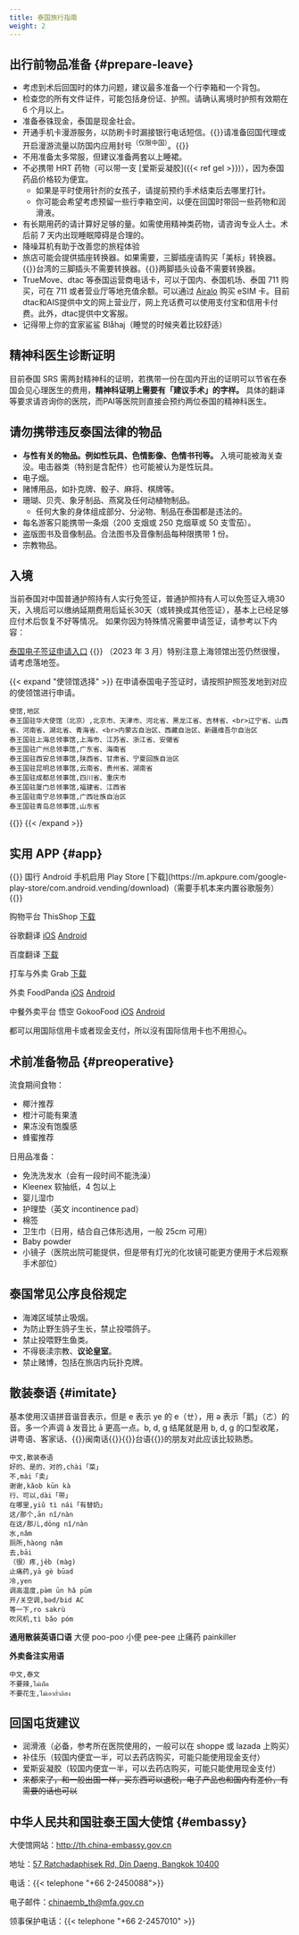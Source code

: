 ```yaml
---
title: 泰国旅行指南
weight: 2
---
```


## 出行前物品准备 {#prepare-leave}

<!-- 请控制篇幅 列出更必要的项目 -->

- 考虑到术后回国时的体力问题，建议最多准备一个行李箱和一个背包。
- 检查您的所有文件证件，可能包括身份证、护照。请确认离境时护照有效期在 6 个月以上。
- 准备泰铢现金，泰国是现金社会。
- 开通手机卡漫游服务，以防刷卡时漏接银行电话短信。{{<local zh-cn>}}请准备回国代理或开启漫游流量以防国内应用封号<sup>（仅限中国）</sup>。{{</local>}}
- 不用准备太多常服，但建议准备两套以上睡裙。
- 不必携带 HRT 药物（可以带一支 [爱斯妥凝胶]({{< ref gel >}})），因为泰国药品价格较为便宜。
  - 如果是平时使用针剂的女孩子，请提前预约手术结束后去哪里打针。
  - 你可能会希望考虑预留一些行李箱空间，以便在回国时带回一些药物和润滑液。
- 有长期用药的请计算好足够的量。如需使用精神类药物，请咨询专业人士。术后前 7 天内出现睡眠障碍是合理的。
- 降噪耳机有助于改善您的旅程体验
- 旅店可能会提供插座转换器。如果需要，三脚插座请购买「美标」转换器。{{<local zh-hant>}}台湾的三脚插头不需要转换器。{{</local>}}两脚插头设备不需要转换器。
- TrueMove、dtac 等泰国运营商电话卡，可以于国内、泰国机场、泰国 711 购买，可在 711 或者营业厅等地充值余额。可以通过 [Airalo](https://www.airalo.com) 购买 eSIM 卡。目前dtac和AIS提供中文的网上营业厅，网上充话费可以使用支付宝和信用卡付费。此外，dtac提供中文客服。
- 记得带上你的宜家鲨鲨 Blåhaj（睡觉的时候夹着比较舒适）

## 精神科医生诊断证明

目前泰国 SRS 需两封精神科的证明，若携带一份在国内开出的证明可以节省在泰国会见心理医生的费用，**精神科证明上需要有「建议手术」的字样。**
具体的翻译等要求请咨询你的医院，而PAI等医院则直接会预约两位泰国的精神科医生。

## 请勿携带违反泰国法律的物品

- **与性有关的物品。例如性玩具、色情影像、色情书刊等。** 入境可能被海关查没。电击器类（特别是含配件）也可能被认为是性玩具。
- 电子烟。
- 赌博用品，如扑克牌、骰子、麻将、棋牌等。
- 珊瑚、贝壳、象牙制品、燕窝及任何动植物制品。
  - 任何大象的身体组成部分、分泌物、制品在泰国都是违法的。
- 每名游客只能携带一条烟（200 支烟或 250 克烟草或 50 支雪茄）。
- 盗版图书及音像制品。合法图书及音像制品每种限携带 1 份。
- 宗教物品。

## 入境

当前泰国对中国普通护照持有人实行免签证，普通护照持有人可以免签证入境30天，入境后可以缴纳延期费用后延长30天（或转换成其他签证），基本上已经足够应付术后恢复不好等情况。
如果你因为特殊情况需要申请签证，请参考以下内容：

[泰国电子签证申请入口](https://www.thaievisa.go.th)
{{<local zh-cn>}}
（2023 年 3 月）特别注意上海领馆出签仍然很慢，请考虑落地签。

{{< expand "使领馆选择" >}}
在申请泰国电子签证时，请按照护照签发地到对应的使领馆进行申请。

```csv
使馆,地区
泰王国驻华大使馆（北京）,北京市、天津市、河北省、黑龙江省、吉林省、<br>辽宁省、山西省、河南省、湖北省、青海省、<br>内蒙古自治区、西藏自治区、新疆维吾尔自治区
泰王国驻上海总领事馆,上海市、江苏省、浙江省、安徽省
泰王国驻广州总领事馆,广东省、海南省
泰王国驻西安总领事馆,陕西省、甘肃省、宁夏回族自治区
泰王国驻昆明总领事馆,云南省、贵州省、湖南省
泰王国驻成都总领事馆,四川省、重庆市
泰王国驻厦门总领事馆,福建省、江西省
泰王国驻南宁总领事馆,广西壮族自治区
泰王国驻青岛总领事馆,山东省
```

{{</local>}}
{{< /expand >}}

## 实用 APP {#app}

<p>
{{<local zh-cn>}}
国行 Android 手机启用 Play Store [下载](https://m.apkpure.com/google-play-store/com.android.vending/download)（需要手机本来内置谷歌服务）
{{</local>}}
</p>

购物平台 ThisShop [下载](https://thisshop.com/)

谷歌翻译 [iOS](https://apps.apple.com/us/app/google-translate/id414706506) [Android](https://play.google.com/store/apps/details?id=com.google.android.apps.translate)

百度翻译 [下载](https://fanyi-app.baidu.com/transapp/appdownloadpage)

打车与外卖 Grab [下载](https://www.grab.com/th/en/download/)

外卖 FoodPanda [iOS](https://apps.apple.com/us/app/foodpanda-food-delivery/id758103884) [Android](https://play.google.com/store/apps/details?id=com.global.foodpanda.android)

中餐外卖平台 悟空 GokooFood [iOS](https://apps.apple.com/th/app/%E6%82%9F%E7%A9%BA%E5%A4%96%E5%8D%96-gokoo-food/id1551803115) [Android](https://play.google.com/store/apps/details?id=com.wukong.waimai)

都可以用国际信用卡或者现金支付，所以沒有国际信用卡也不用担心。

## 术前准备物品 {#preoperative}

流食期间食物：

- 椰汁推荐
- 橙汁可能有果渣
- 果冻没有饱腹感
- 蜂蜜推荐

日用品准备：

- 免洗洗发水（会有一段时间不能洗澡）
- Kleenex 软抽纸，4 包以上
- 婴儿湿巾
- 护理垫（英文 incontinence pad）
- 棉签
- 卫生巾（日用，结合自己体形选用，一般 25cm 可用）
- Baby powder
- 小镜子（医院出院可能提供，但是带有灯光的化妆镜可能更方便用于术后观察手术部位）

## 泰国常见公序良俗规定

- 海滩区域禁止吸烟。
- 为防止野生鸽子生长，禁止投喂鸽子。
- 禁止投喂野生鱼类。
- 不得亵渎宗教、**议论皇室**。
- 禁止赌博，包括在旅店内玩扑克牌。

## 散装泰语 {#imitate}

基本使用汉语拼音谐音表示，但是 e 表示 ye 的 e（ㄝ），用 ə 表示「鹅」（ㄜ）的音。多一个声调 â 发音比 ā 更高一点。b, d, g 结尾就是用 b, d, g 的口型收尾，讲粤语、客家话、{{<local zh-cn>}}闽南话{{</local>}}{{<local zh-hant>}}台语{{</local>}}的朋友对此应该比较熟悉。

```csv
中文,散装泰语
好的、是的、对的,chài「菜」
不,mài「卖」
谢谢,kǎob kūn kà
行、可以,dài「带」
在哪里,yiǔ tì nái「有替奶」
这/那个,ān nî/nàn
在这/那儿,dōng nî/nàn
水,nâm
厕所,hàong nâm
去,bāi
（很）疼,jěb (màg)
止痛药,yā gè būad
冷,yen
调高温度,pə̀m ūn hǎ pūm
开/关空调,bəd/bid AC
等一下,ro sakrù
吹风机,tì bǎo póm
```

**通用散装英语口语**
大便 poo-poo
小便 pee-pee
止痛药 painkiller

**外卖备注实用语**

```csv
中文,泰文
不要辣,ไม่เผ็ด
不要花生,ไม่เอาถั่วลิสง
```

## 回国屯货建议

- 润滑液（必备，参考所在医院使用的，一般可以在 shoppe 或 lazada 上购买）
- 补佳乐（较国内便宜一半，可以去药店购买，可能只能使用现金支付）
- 爱斯妥凝胶（较国内便宜一半，可以去药店购买，可能只能使用现金支付）
- ~~来都来了，和一般出国一样，买东西可以退税，电子产品也和国内有差价，有需要的话也可以~~

## 中华人民共和国驻泰王国大使馆 {#embassy}

大使馆网站：<http://th.china-embassy.gov.cn>

地址：[57 Ratchadaphisek Rd, Din Daeng, Bangkok 10400](https://goo.gl/maps/VraMb8dvM2uCq99f7)

电话：{{< telephone "+66 2-2450088">}}

电子邮件：<chinaemb_th@mfa.gov.cn>

领事保护电话：{{< telephone "+66 2-2457010" >}}

<!--请转换后在繁体版本中删除注释
## 駐泰國台北經濟文化辦事處

地址：40/64 Vibhavadi-Rangsit 66, Laksi, 10210 Bangkok, Thailand

電話：{{< telephone "+66 2-1193555" >}}

緊急聯絡電話：{{< telephone "+66 81-6664006" >}}

Line 帳號：{{< shields/line "Taiwan119" >}}
-->
